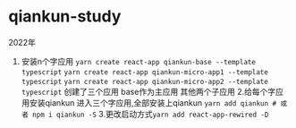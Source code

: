 # qiankun-study 
2022年
1. 安装n个字应用
`yarn create react-app qiankun-base --template typescript`
`yarn create react-app qiankun-micro-app1 --template typescript`
`yarn create react-app qiankun-micro-app2 --template typescript`
创建了三个应用  base作为主应用  其他两个子应用
2.给每个字应用安装qiankun
进入三个字应用,全部安装上qiankun `yarn add qiankun # 或者 npm i qiankun -S`
3.更改启动方式`yarn add react-app-rewired -D`
   